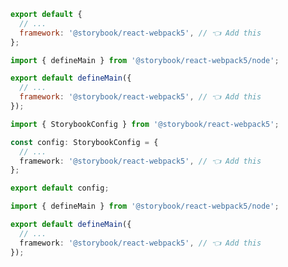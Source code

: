 <!-- TODO: Vet this example for CSF Next compatibility -->

```js filename=".storybook/main.js" renderer="react" language="js" tabTitle="CSF 3"
export default {
  // ...
  framework: '@storybook/react-webpack5', // 👈 Add this
};
```

```js filename=".storybook/main.js" renderer="react" language="js" tabTitle="CSF Next 🧪"
import { defineMain } from '@storybook/react-webpack5/node';

export default defineMain({
  // ...
  framework: '@storybook/react-webpack5', // 👈 Add this
});
```

```ts filename=".storybook/main.ts" renderer="react" language="ts" tabTitle="CSF 3"
import { StorybookConfig } from '@storybook/react-webpack5';

const config: StorybookConfig = {
  // ...
  framework: '@storybook/react-webpack5', // 👈 Add this
};

export default config;
```

```ts filename=".storybook/main.ts" renderer="react" language="ts" tabTitle="CSF Next 🧪"
import { defineMain } from '@storybook/react-webpack5/node';

export default defineMain({
  // ...
  framework: '@storybook/react-webpack5', // 👈 Add this
});
```
